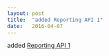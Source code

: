 ```yaml
---
layout: post
title:  "added Reporting API 1"
date:   2016-04-07
---
```


added [Reporting API 1](/spec/reporting-1)

